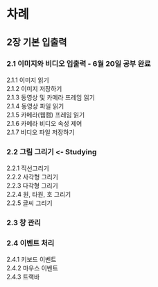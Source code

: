 
# 차례

## 2장 기본 입출력  
### 2.1 이미지와 비디오 입출력  - 6월 20일 **공부 완료**  
2.1.1 이미지 읽기  
2.1.2 이미지 저장하기  
2.1.3 동영상 및 카메라 프레임 읽기   
2.1.4 동영상 파일 읽기  
2.1.5 카메라(웹캠) 프레임 읽기  
2.1.6 카메라 비디오 속성 제어  
2.1.7 비디오 파일 저장하기  

### 2.2 그림 그리기          <-  Studying   
2.2.1 직선그리기  
2.2.2 사각형 그리기  
2.2.3 다각형 그리기  
2.2.4 원, 타원, 호 그리기  
2.2.5 글씨 그리기  

### 2.3 창 관리    

### 2.4 이벤트 처리    
2.4.1 키보드 이벤트   
2.4.2 마우스 이벤트  
2.4.3 트랙바  
